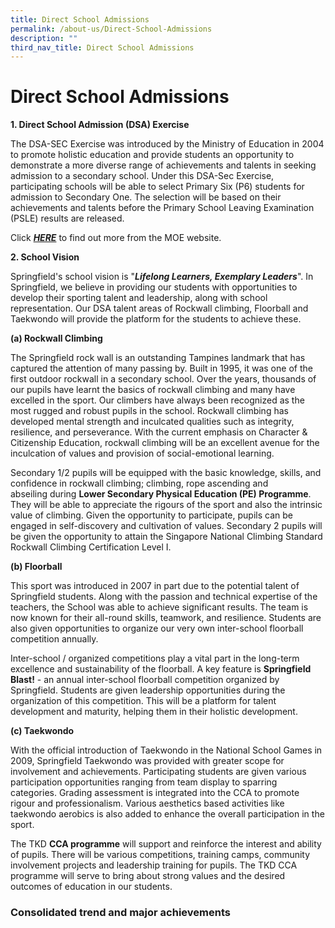 ```yaml
---
title: Direct School Admissions
permalink: /about-us/Direct-School-Admissions
description: ""
third_nav_title: Direct School Admissions
---
```

# **Direct School Admissions**
  

**1\. Direct School Admission (DSA) Exercise**

The DSA-SEC Exercise was introduced by the Ministry of Education in 2004 to promote holistic education and provide students an opportunity to demonstrate a more diverse range of achievements and talents in seeking admission to a secondary school. Under this DSA-Sec Exercise, participating schools will be able to select Primary Six (P6) students for admission to Secondary One. The selection will be based on their achievements and talents before the Primary School Leaving Examination (PSLE) results are released.

Click **_[HERE](https://www.moe.gov.sg/secondary/dsa)_** to find out more from the MOE website.  

 
**2\. School Vision**

Springfield's school vision is "**_Lifelong Learners, Exemplary Leaders_**". In Springfield, we believe in providing our students with opportunities to develop their sporting talent and leadership, along with school representation. Our DSA talent areas of Rockwall climbing, Floorball and Taekwondo will provide the platform for the students to achieve these.

**(a) Rockwall Climbing**  

The Springfield rock wall is an outstanding Tampines landmark that has captured the attention of many passing by. Built in 1995, it was one of the first outdoor rockwall in a secondary school. Over the years, thousands of our pupils have learnt the basics of rockwall climbing and many have excelled in the sport. Our climbers have always been recognized as the most rugged and robust pupils in the school. Rockwall climbing has developed mental strength and inculcated qualities such as integrity, resilience, and perseverance. With the current emphasis on Character & Citizenship Education, rockwall climbing will be an excellent avenue for the inculcation of values and provision of social-emotional learning.

  

Secondary 1/2 pupils will be equipped with the basic knowledge, skills, and confidence in rockwall climbing; climbing, rope ascending and abseiling during **Lower Secondary Physical Education (PE) Programme**. They will be able to appreciate the rigours of the sport and also the intrinsic value of climbing. Given the opportunity to participate, pupils can be engaged in self-discovery and cultivation of values. Secondary 2 pupils will be given the opportunity to attain the Singapore National Climbing Standard Rockwall Climbing Certification Level I.

  

**(b) Floorball**

  

This sport was introduced in 2007 in part due to the potential talent of Springfield students. Along with the passion and technical expertise of the teachers, the School was able to achieve significant results. The team is now known for their all-round skills, teamwork, and resilience. Students are also given opportunities to organize our very own inter-school floorball competition annually.

Inter-school / organized competitions play a vital part in the long-term excellence and sustainability of the floorball. A key feature is **Springfield Blast!** \- an annual inter-school floorball competition organized by Springfield. Students are given leadership opportunities during the organization of this competition. This will be a platform for talent development and maturity, helping them in their holistic development.


**(c) Taekwondo**

With the official introduction of Taekwondo in the National School Games in 2009, Springfield Taekwondo was provided with greater scope for involvement and achievements. Participating students are given various participation opportunities ranging from team display to sparring categories. Grading assessment is integrated into the CCA to promote rigour and professionalism. Various aesthetics based activities like taekwondo aerobics is also added to enhance the overall participation in the sport.

The TKD **CCA programme** will support and reinforce the interest and ability of pupils. There will be various competitions, training camps, community involvement projects and leadership training for pupils. The TKD CCA programme will serve to bring about strong values and the desired outcomes of education in our students.


### Consolidated trend and major achievements